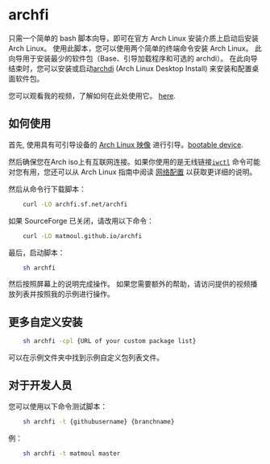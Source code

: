 # archfi
只需一个简单的 bash 脚本向导，即可在官方 Arch Linux 安装介质上启动后安装 Arch Linux。
使用此脚本，您可以使用两个简单的终端命令安装 Arch Linux。
此向导用于安装最少的软件包（Base、引导加载程序和可选的 archdi）。
在此向导结束时，您可以安装或启动[archdi](https://github.com/MatMoul/archdi) (Arch Linux Desktop Install) 来安装和配置桌面软件包。

您可以观看我的视频，了解如何在此处使用它。
[here](https://www.youtube.com/playlist?list=PLytHgIKLV1caHlCrcTSkm5OF2WSVI1_Sq).

## 如何使用
首先, 使用具有可引导设备的 [Arch Linux 映像](https://www.archlinux.org/download/) 进行引导。[bootable device](https://wiki.archlinux.org/index.php/USB_flash_installation_media).

然后确保您在Arch iso上有互联网连接。如果你使用的是无线链接[`iwctl`](https://wiki.archlinux.org/index.php/Iwd#iwctl) 命令可能对您有用，您还可以从 Arch Linux 指南中阅读 [网络配置](https://wiki.archlinux.org/index.php/Network_configuration) 以获取更详细的说明。

然后从命令行下载脚本：
```bash
    curl -LO archfi.sf.net/archfi
```
如果 SourceForge 已关闭，请改用以下命令：
```bash
    curl -LO matmoul.github.io/archfi
```
最后，启动脚本：
```bash
    sh archfi
```
然后按照屏幕上的说明完成操作。
如果您需要额外的帮助，请访问提供的视频播放列表并按照我的示例进行操作。

## 更多自定义安装
```bash
    sh archfi -cpl {URL of your custom package list}
```
可以在示例文件夹中找到示例自定义包列表文件。

## 对于开发人员

您可以使用以下命令测试脚本：
```bash
    sh archfi -t {githubusername} {branchname}
```
例：
```bash
    sh archfi -t matmoul master
```
